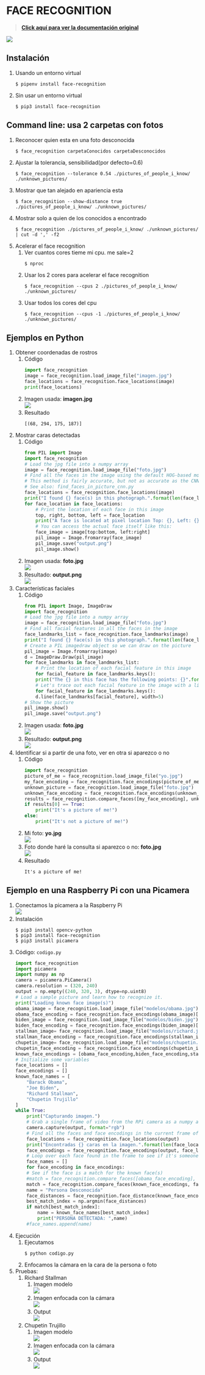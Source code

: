 # FACE RECOGNITION
> [**Click aquí para ver la documentación original**](https://pypi.org/project/face-recognition/)

![](.img/1.gif)
## Instalación
1. Usando un entorno virtual
	```
	$ pipenv install face-recognition
	```
2. Sin usar un entorno virtual
	```
	$ pip3 install face-recognition
	```
## Command line: usa 2 carpetas con fotos
1. Reconocer quien esta en una foto desconocida
	```
  	$ face_recognition carpetaConocidos carpetaDesconocidos
	```
2. Ajustar la tolerancia, sensibilidad(por defecto=0.6)
	```
	$ face_recognition --tolerance 0.54 ./pictures_of_people_i_know/ ./unknown_pictures/
	```
3. Mostrar que tan alejado en apariencia esta
	```
	$ face_recognition --show-distance true ./pictures_of_people_i_know/ ./unknown_pictures/
	```
4. Mostrar solo a quien de los conocidos a encontrado
	```
	$ face_recognition ./pictures_of_people_i_know/ ./unknown_pictures/ | cut -d ',' -f2
	```
5. Acelerar el face recognition
	1. Ver cuantos cores tieme mi cpu. me sale=2
		```
		$ nproc
		```
	2. Usar los 2 cores para acelerar el face recognition
		```
		$ face_recognition --cpus 2 ./pictures_of_people_i_know/ ./unknown_pictures/
		```
	3. Usar todos los cores del cpu
		```
		$ face_recognition --cpus -1 ./pictures_of_people_i_know/ ./unknown_pictures/
		```
## Ejemplos en Python
1. Obtener coordenadas de rostros
	1. Código  
		```python
		import face_recognition
		image = face_recognition.load_image_file("imagen.jpg")
		face_locations = face_recognition.face_locations(image)
		print(face_locations)
		```
	2. Imagen usada: **imagen.jpg**     
		![](.img/2.jpg)
	3. Resultado  
		```
		[(68, 294, 175, 187)]
		```
2. Mostrar caras detectadas
	1. Código
		```python
		from PIL import Image
		import face_recognition
		# Load the jpg file into a numpy array
		image = face_recognition.load_image_file("foto.jpg")
		# Find all the faces in the image using the default HOG-based model.
		# This method is fairly accurate, but not as accurate as the CNN model and not GPU accelerated.
		# See also: find_faces_in_picture_cnn.py
		face_locations = face_recognition.face_locations(image)
		print("I found {} face(s) in this photograph.".format(len(face_locations)))
		for face_location in face_locations:
		    # Print the location of each face in this image
		    top, right, bottom, left = face_location
		    print("A face is located at pixel location Top: {}, Left: {}, Bottom: {}, Right: {}".format(top, left, bottom, right))
		    # You can access the actual face itself like this:
		    face_image = image[top:bottom, left:right]
		    pil_image = Image.fromarray(face_image)
		    pil_image.save("output.png")
		    pil_image.show()
		```
	2. Imagen usada: **foto.jpg**     
		![](.img/2.jpg)
	3. Resultado: **output.png**     
		![](.img/4.png)
3. Características faciales
	1. Código
		```python
		from PIL import Image, ImageDraw
		import face_recognition
		# Load the jpg file into a numpy array
		image = face_recognition.load_image_file("foto.jpg")
		# Find all facial features in all the faces in the image
		face_landmarks_list = face_recognition.face_landmarks(image)
		print("I found {} face(s) in this photograph.".format(len(face_landmarks_list)))
		# Create a PIL imagedraw object so we can draw on the picture
		pil_image = Image.fromarray(image)
		d = ImageDraw.Draw(pil_image)
		for face_landmarks in face_landmarks_list:
		    # Print the location of each facial feature in this image
		    for facial_feature in face_landmarks.keys():
			print("The {} in this face has the following points: {}".format(facial_feature, face_landmarks[facial_feature]))
		    # Let's trace out each facial feature in the image with a line!
		    for facial_feature in face_landmarks.keys():
			d.line(face_landmarks[facial_feature], width=5)
		# Show the picture
		pil_image.show()
		pil_image.save("output.png")
		```
	2. Imagen usada: **foto.jpg**      
		![](.img/2.jpg)
	3. Resultado: **output.png**    
		![](.img/3.png)
4. Identificar si a partir de una foto, ver en otra si aparezco o no
	1. Código   
		```python
		import face_recognition
		picture_of_me = face_recognition.load_image_file("yo.jpg")
		my_face_encoding = face_recognition.face_encodings(picture_of_me)[0]
		unknown_picture = face_recognition.load_image_file("foto.jpg")
		unknown_face_encoding = face_recognition.face_encodings(unknown_picture)[0]
		results = face_recognition.compare_faces([my_face_encoding], unknown_face_encoding)
		if results[0] == True:
		    print("It's a picture of me!")
		else:
		    print("It's not a picture of me!")
		```
	2. Mi foto: **yo.jpg**      
		![](.img/2.jpg)
	3. Foto donde haré la consulta si aparezco o no: **foto.jpg**    
		![](.img/5.png)
	4. Resultado   
		```
		It's a picture of me!
		```
## Ejemplo en una Raspberry Pi con una Picamera
1. Conectamos la picamera a la Raspberry Pi  
	![](.img/picamera.png)
2. Instalación
	```
	$ pip3 install opencv-python 
	$ pip3 install face-recognition
	$ pip3 install picamera 
	```
3. Código: `codigo.py`
	```python
	import face_recognition
	import picamera
	import numpy as np
	camera = picamera.PiCamera()
	camera.resolution = (320, 240)
	output = np.empty((240, 320, 3), dtype=np.uint8)
	# Load a sample picture and learn how to recognize it.
	print("Loading known face image(s)")
	obama_image = face_recognition.load_image_file("modelos/obama.jpg")
	obama_face_encoding = face_recognition.face_encodings(obama_image)[0]
	biden_image = face_recognition.load_image_file("modelos/biden.jpg")
	biden_face_encoding = face_recognition.face_encodings(biden_image)[0]
	stallman_image= face_recognition.load_image_file("modelos/richard.jpg")
	stallman_face_encoding = face_recognition.face_encodings(stallman_image)[0]
	chupetin_image= face_recognition.load_image_file("modelos/chupetin.jpg")
	chupetin_face_encoding = face_recognition.face_encodings(chupetin_image)[0]
	known_face_encodings = [obama_face_encoding,biden_face_encoding,stallman_face_encoding,chupetin_face_encoding]
	# Initialize some variables
	face_locations = []
	face_encodings = []
	known_face_names = [
	    "Barack Obama",
	    "Joe Biden",
	    "Richard Stallman",
	    "Chupetin Trujillo"
	]
	while True:
	    print("Capturando imagen.")
	    # Grab a single frame of video from the RPi camera as a numpy array
	    camera.capture(output, format="rgb")
	    # Find all the faces and face encodings in the current frame of video
	    face_locations = face_recognition.face_locations(output)
	    print("Encontradas {} caras en la imagen.".format(len(face_locations)))
	    face_encodings = face_recognition.face_encodings(output, face_locations)
	    # Loop over each face found in the frame to see if it's someone we know.
	    face_names = []
	    for face_encoding in face_encodings:
		# See if the face is a match for the known face(s)
		#match = face_recognition.compare_faces([obama_face_encoding], face_encoding)
		match = face_recognition.compare_faces(known_face_encodings, face_encoding)
		name = "Persona Desconocida"
		face_distances = face_recognition.face_distance(known_face_encodings, face_encoding)
		best_match_index = np.argmin(face_distances)
		if match[best_match_index]:
		    name = known_face_names[best_match_index]
		    print("PERSONA DETECTADA: ",name)
		#face_names.append(name)
	```
4. Ejecución
	1. Ejecutamos
		```
		$ python codigo.py
		```
	2. Enfocamos la cámara en la cara de la persona o foto
5. Pruebas:
	1. Richard Stallman
		1. Imagen modelo  
			![](.img/richard.jpg)
		2. Imagen enfocada con la cámara   
			![](.img/richardEnfocado.jpg)
		3. Output  
			![](.img/richardOutput.png)
	2. Chupetin Trujillo
		1. Imagen modelo  
			![](.img/chupetin.jpg)
		2. Imagen enfocada con la cámara  
			![](.img/chupetinEnfocado.jpg)
		3. Output  
			![](.img/chupetinOutput.png)
